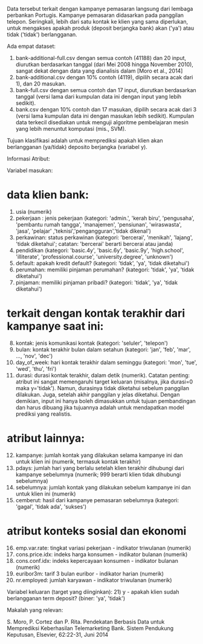 Data tersebut terkait dengan kampanye pemasaran langsung dari lembaga perbankan Portugis. Kampanye pemasaran didasarkan pada panggilan telepon. Seringkali, lebih dari satu kontak ke klien yang sama diperlukan, untuk mengakses apakah produk (deposit berjangka bank) akan ('ya') atau tidak ('tidak') berlangganan.

Ada empat dataset:
1) bank-additional-full.csv dengan semua contoh (41188) dan 20 input, diurutkan berdasarkan tanggal (dari Mei 2008 hingga November 2010), sangat dekat dengan data yang dianalisis dalam [Moro et al., 2014]
2) bank-additional.csv dengan 10% contoh (4119), dipilih secara acak dari 1), dan 20 masukan.
3) bank-full.csv dengan semua contoh dan 17 input, diurutkan berdasarkan tanggal (versi lama dari kumpulan data ini dengan input yang lebih sedikit).
4) bank.csv dengan 10% contoh dan 17 masukan, dipilih secara acak dari 3 (versi lama kumpulan data ini dengan masukan lebih sedikit).
Kumpulan data terkecil disediakan untuk menguji algoritme pembelajaran mesin yang lebih menuntut komputasi (mis., SVM).

Tujuan klasifikasi adalah untuk memprediksi apakah klien akan berlangganan (ya/tidak) deposito berjangka (variabel y).

Informasi Atribut:

Variabel masukan:
# data klien bank:
1) usia (numerik)
2) pekerjaan : jenis pekerjaan (kategori: 'admin.', 'kerah biru', 'pengusaha', 'pembantu rumah tangga', 'manajemen', 'pensiunan', 'wiraswasta', 'jasa', 'pelajar' ,'teknisi','pengangguran','tidak dikenal')
3) perkawinan: status perkawinan (kategori: 'bercerai', 'menikah', 'lajang', 'tidak diketahui'; catatan: 'bercerai' berarti bercerai atau janda)
4) pendidikan (kategori: 'basic.4y', 'basic.6y', 'basic.9y', 'high.school', 'illiterate', 'professional.course', 'university.degree', 'unknown')
5) default: apakah kredit default? (kategori: 'tidak', 'ya', 'tidak diketahui')
6) perumahan: memiliki pinjaman perumahan? (kategori: 'tidak', 'ya', 'tidak diketahui')
7) pinjaman: memiliki pinjaman pribadi? (kategori: 'tidak', 'ya', 'tidak diketahui')
# terkait dengan kontak terakhir dari kampanye saat ini:
8) kontak: jenis komunikasi kontak (kategori: 'seluler', 'telepon')
9) bulan: kontak terakhir bulan dalam setahun (kategori: 'jan', 'feb', 'mar', ..., 'nov', 'dec')
10) day_of_week: hari kontak terakhir dalam seminggu (kategori: 'mon', 'tue', 'wed', 'thu', 'fri')
11) durasi: durasi kontak terakhir, dalam detik (numerik). Catatan penting: atribut ini sangat memengaruhi target keluaran (misalnya, jika durasi=0 maka y='tidak'). Namun, durasinya tidak diketahui sebelum panggilan dilakukan. Juga, setelah akhir panggilan y jelas diketahui. Dengan demikian, input ini hanya boleh dimasukkan untuk tujuan pembandingan dan harus dibuang jika tujuannya adalah untuk mendapatkan model prediksi yang realistis.
# atribut lainnya:
12) kampanye: jumlah kontak yang dilakukan selama kampanye ini dan untuk klien ini (numerik, termasuk kontak terakhir)
13) pdays: jumlah hari yang berlalu setelah klien terakhir dihubungi dari kampanye sebelumnya (numerik; 999 berarti klien tidak dihubungi sebelumnya)
14) sebelumnya: jumlah kontak yang dilakukan sebelum kampanye ini dan untuk klien ini (numerik)
15) cemberut: hasil dari kampanye pemasaran sebelumnya (kategori: 'gagal', 'tidak ada', 'sukses')
# atribut konteks sosial dan ekonomi
16) emp.var.rate: tingkat variasi pekerjaan - indikator triwulanan (numerik)
17) cons.price.idx: indeks harga konsumen - indikator bulanan (numerik)
18) cons.conf.idx: indeks kepercayaan konsumen - indikator bulanan (numerik)
19) euribor3m: tarif 3 bulan euribor - indikator harian (numerik)
20) nr.employed: jumlah karyawan - indikator triwulanan (numerik)

Variabel keluaran (target yang diinginkan):
21) y - apakah klien sudah berlangganan term deposit? (biner: 'ya', 'tidak')


Makalah yang relevan:

S. Moro, P. Cortez dan P. Rita. Pendekatan Berbasis Data untuk Memprediksi Keberhasilan Telemarketing Bank. Sistem Pendukung Keputusan, Elsevier, 62:22-31, Juni 2014
